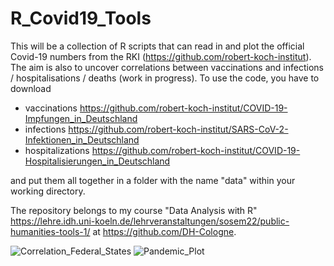 # R_Covid19_Tools

This will be a collection of R scripts that can read in and plot the official Covid-19 numbers from the RKI (https://github.com/robert-koch-institut). The aim is also to uncover correlations between vaccinations and infections / hospitalisations / deaths (work in progress). To use the code, you have to download
- vaccinations https://github.com/robert-koch-institut/COVID-19-Impfungen_in_Deutschland
- infections https://github.com/robert-koch-institut/SARS-CoV-2-Infektionen_in_Deutschland
- hospitalizations https://github.com/robert-koch-institut/COVID-19-Hospitalisierungen_in_Deutschland

and put them all together in a folder with the name "data" within your working directory.

The repository belongs to my course "Data Analysis with R" https://lehre.idh.uni-koeln.de/lehrveranstaltungen/sosem22/public-humanities-tools-1/ at https://github.com/DH-Cologne.

![Correlation_Federal_States](https://user-images.githubusercontent.com/943907/177182234-cb5e58b3-1a75-4d3a-9070-0eb3432efaa1.png)
![Pandemic_Plot](https://user-images.githubusercontent.com/943907/177182247-97299462-e48a-42a1-8b92-151c41159d44.png)
